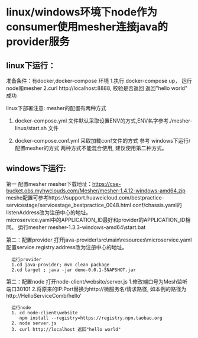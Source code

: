 # linux/windows环境下node作为consumer使用mesher连接java的provider服务
## linux下运行：

 准备条件：有docker,docker-compose 环境
 1.执行 docker-compose up， 运行node和mesher
 2.curl http://localhost:8888, 校验是否返回 返回"hello world" 成功

linux下部署注意: mesher的配置有两种方式
 1. docker-compose.yml 文件默认采取设置ENV的方式,ENV名字参考./mesher-linux/start.sh 文件

 2. docker-compose.conf.yml 采取加载conf文件的方式
    参考 windows下运行/配置mesher的方式
两种方式不能混合使用, 建议使用第二种方式。

## windows下运行: 

第一 配置mesher
     mesher下载地址：https://cse-bucket.obs.myhwclouds.com/Mesher/mesher-1.4.12-windows-amd64.zip
     meshe配置可参考https://support.huaweicloud.com/bestpractice-servicestage/servicestage_bestpractice_0048.html
     conf/chassis.yaml的listenAddress改为注册中心的地址。   
     microservice.yaml中的APPLICATION_ID最好和provider的APPLICATION_ID相同。
     运行mesher
     mesher-1.3.3-windows-amd64\start.bat

第二：配置provider
     打开java-provider\src\main\resources\microservice.yaml
     配置service.registry.address改为注册中心的地址。  

      运行provider
      1.cd java-provider; mvn clean package
      2.cd target ; java -jar demo-0.0.1-SNAPSHOT.jar
    
第二：配置node
      打开node-client/website/server.js
      1.修改端口号为Mesh监听端口30101
      2.将原来的IP:Port替换为http://微服务名/请求路径, 如本例的路径为http://HelloServiceComb/hello'

      运行node
      1. cd node-client\website 
         npm install --registry=https://registry.npm.taobao.org
      2. node server.js
      3. curl http://localhost 返回"hello world"

